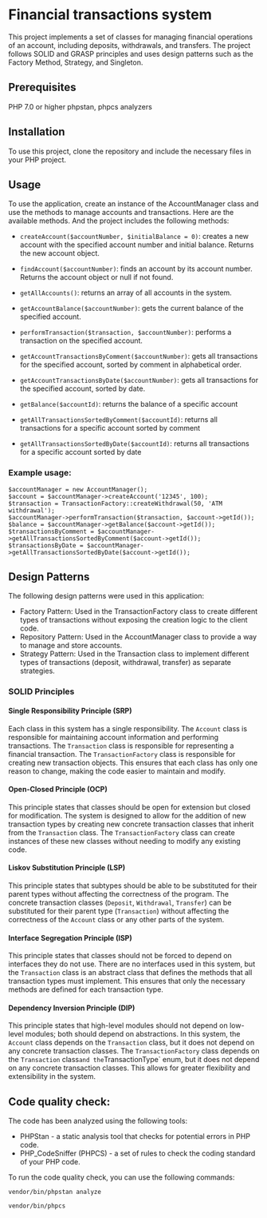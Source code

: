 # Financial transactions system

This project implements a set of classes for managing financial operations of an account, including deposits, withdrawals, and transfers. The project follows SOLID and GRASP principles and uses design patterns such as the Factory Method, Strategy, and Singleton.


## Prerequisites
PHP 7.0 or higher
phpstan, phpcs analyzers

## Installation

To use this project, clone the repository and include the necessary files in your PHP project.

## Usage

To use the application, create an instance of the AccountManager class and use the methods to manage accounts and transactions. Here are the available methods.
And the project includes the following methods:

- `createAccount($accountNumber, $initialBalance = 0)`: creates a new account with the specified account number and initial balance. Returns the new account object.
- `findAccount($accountNumber)`: finds an account by its account number. Returns the account object or null if not found.
- `getAllAccounts()`: returns an array of all accounts in the system.
- `getAccountBalance($accountNumber)`: gets the current balance of the specified account.
- `performTransaction($transaction, $accountNumber)`: performs a transaction on the specified account.
- `getAccountTransactionsByComment($accountNumber)`: gets all transactions for the specified account, sorted by comment in alphabetical order.
- `getAccountTransactionsByDate($accountNumber)`: gets all transactions for the specified account, sorted by date.

- `getBalance($accountId)`: returns the balance of a specific account
- `getAllTransactionsSortedByComment($accountId)`: returns all transactions for a specific account sorted by comment
- `getAllTransactionsSortedByDate($accountId)`: returns all transactions for a specific account sorted by date

### Example usage:
```
$accountManager = new AccountManager();
$account = $accountManager->createAccount('12345', 100);
$transaction = TransactionFactory::createWithdrawal(50, 'ATM withdrawal');
$accountManager->performTransaction($transaction, $account->getId());
$balance = $accountManager->getBalance($account->getId());
$transactionsByComment = $accountManager->getAllTransactionsSortedByComment($account->getId());
$transactionsByDate = $accountManager->getAllTransactionsSortedByDate($account->getId());
```

## Design Patterns
The following design patterns were used in this application:

- Factory Pattern: Used in the TransactionFactory class to create different types of transactions without exposing the creation logic to the client code.
- Repository Pattern: Used in the AccountManager class to provide a way to manage and store accounts.
- Strategy Pattern: Used in the Transaction class to implement different types of transactions (deposit, withdrawal, transfer) as separate strategies.

### SOLID Principles

#### Single Responsibility Principle (SRP)

Each class in this system has a single responsibility. The `Account` class is responsible for maintaining account information and performing transactions. The `Transaction` class is responsible for representing a financial transaction. The `TransactionFactory` class is responsible for creating new transaction objects. This ensures that each class has only one reason to change, making the code easier to maintain and modify.

#### Open-Closed Principle (OCP)

This principle states that classes should be open for extension but closed for modification. The system is designed to allow for the addition of new transaction types by creating new concrete transaction classes that inherit from the `Transaction` class. The `TransactionFactory` class can create instances of these new classes without needing to modify any existing code.

#### Liskov Substitution Principle (LSP)

This principle states that subtypes should be able to be substituted for their parent types without affecting the correctness of the program. The concrete transaction classes (`Deposit`, `Withdrawal`, `Transfer`) can be substituted for their parent type (`Transaction`) without affecting the correctness of the `Account` class or any other parts of the system.

#### Interface Segregation Principle (ISP)

This principle states that classes should not be forced to depend on interfaces they do not use. There are no interfaces used in this system, but the `Transaction` class is an abstract class that defines the methods that all transaction types must implement. This ensures that only the necessary methods are defined for each transaction type.

#### Dependency Inversion Principle (DIP)

This principle states that high-level modules should not depend on low-level modules; both should depend on abstractions. In this system, the `Account` class depends on the `Transaction` class, but it does not depend on any concrete transaction classes. The `TransactionFactory` class depends on the `Transaction` class` and the `TransactionType` enum, but it does not depend on any concrete transaction classes. This allows for greater flexibility and extensibility in the system.


## Code quality check:

The code has been analyzed using the following tools:

- PHPStan - a static analysis tool that checks for potential errors in PHP code.
- PHP_CodeSniffer (PHPCS) - a set of rules to check the coding standard of your PHP code.

To run the code quality check, you can use the following commands:
````
vendor/bin/phpstan analyze

vendor/bin/phpcs
